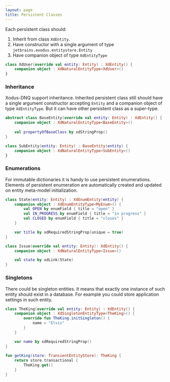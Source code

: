 ```yaml
---
layout: page
title: Persistent Classes
---
```


Each persistent class should:
1. Inherit from class `XdEntity`.
2. Have constructor with a single argument of type `jetbrains.exodus.entitystore.Entity`
3. Have companion object of type `XdEntityType`

```kotlin
class XdUser(override val entity: Entity) : XdEntity() {
    companion object : XdNaturalEntityType<XdUser>()
}
```

### Inheritance

Xodus-DNQ support inheritance. Inherited persistent class still should have a single argument constructor accepting 
`Entity` and a companion object of type `XdEntityType`. But it can have other persistent class as a super-type. 

```kotlin
abstract class BaseEntity(override val entity: Entity) : XdEntity() {
    companion object : XdNaturalEntityType<BaseEntity>()
    
    val propertyOfBaseClass by xdStringProp()
}

class SubEntity(entity: Entity) : BaseEntity(entity) {
    companion object : XdNaturalEntityType<SubEntity>()
}
```

### Enumerations

For immutable dictionaries it is handy to use persistent enumerations. Elements of persistent enumeration
are automatically created and updated on entity meta-model initialization.

```kotlin
class State(entity: Entity) : XdEnumEntity(entity) {
    companion object : XdEnumEntityType<MyEnum>() {
        val OPEN by enumField { title = "open" }
        val IN_PROGRESS by enumField { title = "in progress" }
        val CLOSED by enumField { title = "closes" }
    }

    var title by xdRequiredStringProp(unique = true)
}

class Issue(override val entity: Entity): XdEntity() {
    companion object : XdNaturalEntityType<Issue>()

    val state by xdLink(State)
}
``` 

### Singletons

There could be singleton entities. It means that exactly one instance of such entity should exist
in a database. For example you could store application settings in such entity.  

```kotlin
class TheKing(override val entity: Entity) : XdEntity() {
    companion object : XdSingletonEntityType<TheKing>() {
        override fun TheKing.initSingleton() {
            name = "Elvis"
        }
    }

    var name by xdRequiredStringProp()
}
    
fun getKing(store: TransientEntityStore): TheKing {
    return store.transactional {
        TheKing.get()
    }
}    
``` 